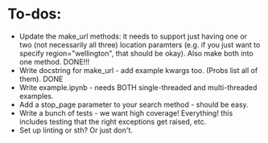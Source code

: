 # To-dos:
- Update the make_url methods: it needs to support just having one or two (not necessarily all three) location paramters (e.g. if you just want to specify region="wellington", that should be okay). Also make both into one method.
DONE!!!
- Write docstring for make_url - add example kwargs too. (Probs list all of them).
DONE
- Write example.ipynb - needs BOTH single-threaded and multi-threaded examples.
- Add a stop_page parameter to your search method - should be easy.
- Write a bunch of tests - we want high coverage! Everything! this includes testing that the right exceptions get raised, etc.
- Set up linting or sth? Or just don't.